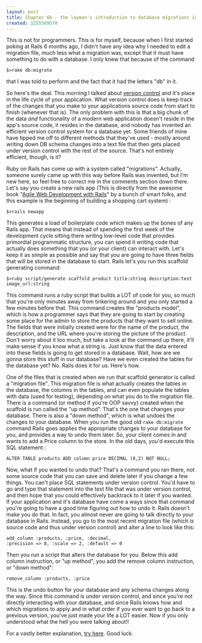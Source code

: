```yaml
--- 
layout: post
title: Chapter 6b - the layman's introduction to database migrations in Ruby on Rails
created: 1255569570
---
```

<p>This is not for programmers.  This is for myself, because when I first started poking at Rails 6 months ago, I didn't have any idea why I needed to edit a migration file, much less what a migration was, except that it must have something to do with a database.  I only knew that because of the command </p>
<code>$>rake db:migrate</code>
<p> that I was told to perform and the fact that it had the letters "db" in it.<p>
<p>So here's the deal.  This morning I talked about <a href="http://ignoredByDinosaurs.com/2009/10/chapter-6a-version-control/">version control</a> and it's place in the life cycle of your application.  What version control does is keep track of the changes that you make to your applications source code from start to finish (whenever that is).  The only problem with this is that a big chunk of the data <em>and</em> functionality of a modern web application doesn't reside in the app's source code, it resides in the database, and nobody has invented an efficient version control system for a database yet.  Some friends of mine have tipped me off to different methods that they've used - mostly around writing down DB schema changes into a text file that then gets placed under version control with the rest of the source.  That's not entirely efficient, though, is it?</p>

<p>Ruby on Rails has come up with a system called "migrations".  Actually, someone surely came up with this way before Rails was invented, but I'm new here, so feel free to correct me in the comments section down there.  Let's say you create a new rails app (This is directly from the awesome book "<a href="http://www.amazon.com/Agile-Web-Development-Rails-Third/dp/1934356166/ref=sr_1_1?ie=UTF8&s=books&qid=1255546866&sr=8-1">Agile Web Development with Rails</a>" by a bunch of smart folks, and this example is the beginning of building a shopping cart system) :</p>

<p><code>$>rails newapp</code></p>

<p>This generates a load of boilerplate code which makes up the bones of any Rails app.  That means that instead of spending the first week of the development cycle sitting there writing low-level code that provides primordial programmatic structure, you can spend it writing code that actually does something that you (or your client) can interact with.  Let's keep it as simple as possible and say that you are going to have three fields that will be stored in the database to start. Rails let's you run this scaffold generating command:</p>

<p><code>$>ruby script/generate scaffold product title:string description:text image_url:string</code></p>

<p>This command runs a ruby script that builds a LOT of code for you, so much that you're only minutes away from tinkering around and you only started a few minutes before that.    This command creates the "products model", which is how a programmer says that they are going to start by creating some place for the admin to store the products that they want to sell online.  The fields that were initially created were for the name of the product, the description, and the URL where you're storing the picture of the product.  Don't worry about it too much, but take a look at the command up there, it'll make sense if you know what a string is.  Just know that the data entered into these fields is going to get stored in a database.  Wait, how are we gonna store this stuff in our database?  Have we even created the tables for the database yet?  No.  Rails does it for us.  Here's how.</p>

<p>One of the files that is created when we run that scaffold generator is called a "migration file".  This migration file is what actually creates the tables in the database, the columns in the tables, and can even populate the tables with data (used for testing), depending on what you do to the migration file.  There is a command (or method if you're OOP savvy) created when the scaffold is run called the "up method".  That's the one that changes your database.  There is also a "down method", which is what undoes the changes to your database.  When you run the good old <code>rake db:migrate</code> command Rails goes applies the appropriate changes to your database for you, and provides a way to undo them later.  So, your client comes in and wants to add a Price column to the store.  In the old days, you'd execute this SQL statement :</p>

<p><code>ALTER TABLE products ADD column price DECIMAL (8,2) NOT NULL;</code></p>

<p>Now, what if you wanted to undo that?  That's a command you ran there, not some source code that you can save and delete later if you change a few things.  You can't place SQL statements under version control.  You'd have to go and type that statement into the text file that was under version control, and then hope that you could effectively backtrack to it later if you wanted.  If your application and it's database have come a ways since that command you're going to have a good time figuring out how to undo it.  Rails doesn't make you do that.  In fact, you almost never are going to talk directly to your database in Rails.  Instead, you go to the most recent migration file (which <em>is</em> source code and thus under version control) and alter a line to look like this:</p>

<p><code>add_column :products, :price, :decimal,
:precision => 8, :scale => 2, :default => 0</code></p>

<p>Then you run a script that alters the database for you.  Below this add column instruction, or "up method", you add the remove column instruction, or "down method":</p>

<p><code>remove_column :products, :price</code></p>

<p>This is the undo button for your database and any schema changes along the way.  Since this command is under version control, and since you're not directly interacting with your database, and since Rails knows how and which migrations to apply and in what order if you ever want to go back to a previous version, you've just made your life a LOT easier.  Now if you only understood what the hell you were talking about!!</p>

<p>For a vastly better explanation, <a href="http://guides.rubyonrails.org/migrations.html">try here</a>.  Good luck.</p>
